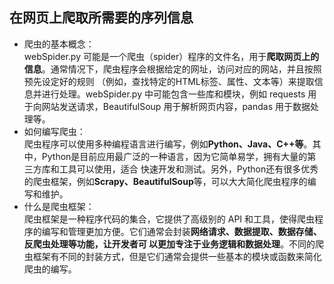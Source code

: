## 在网页上爬取所需要的序列信息
+ 爬虫的基本概念：  
webSpider.py 可能是一个爬虫（spider）程序的文件名，用于**爬取网页上的信息**。通常情况下，爬虫程序会根据给定的网址，访问对应的网站，并且按照预先设定好的规则
（例如，查找特定的HTML标签、属性、文本等）来提取信息并进行处理。webSpider.py 中可能包含一些库和模块，例如 requests 用于向网站发送请求，BeautifulSoup 
用于解析网页内容，pandas 用于数据处理等。
+ 如何编写爬虫：  
爬虫程序可以使用多种编程语言进行编写，例如**Python、Java、C++等**。其中，Python是目前应用最广泛的一种语言，因为它简单易学，拥有大量的第三方库和工具可以使用，适合
快速开发和测试。另外，Python还有很多优秀的爬虫框架，例如**Scrapy、BeautifulSoup**等，可以大大简化爬虫程序的编写和维护。
+ 什么是爬虫框架：  
爬虫框架是一种程序代码的集合，它提供了高级别的 API 和工具，使得爬虫程序的编写和管理更加方便。它们通常会封装**网络请求、数据提取、数据存储、反爬虫处理等功能，让开发者可
以更加专注于业务逻辑和数据处理**。不同的爬虫框架有不同的封装方式，但是它们通常会提供一些基本的模块或函数来简化爬虫的编写。



